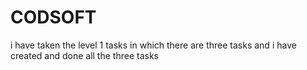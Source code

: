 # CODSOFT
i have taken the level 1 tasks 
in which there are three tasks 
and i have created and done all the three tasks 
